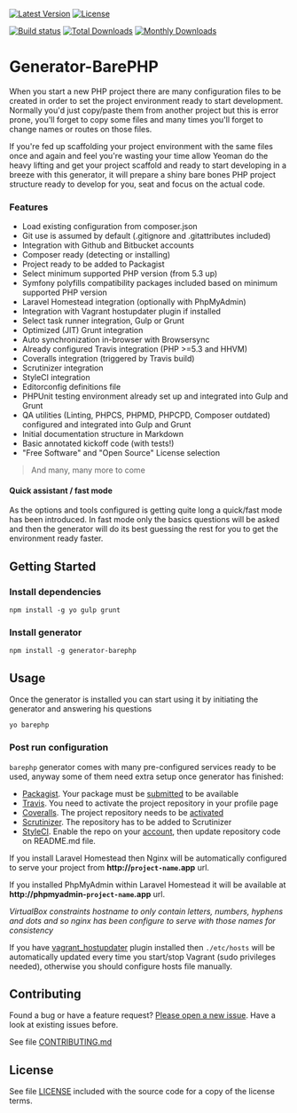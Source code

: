 [![Latest Version](https://img.shields.io/npm/v/generator-barephp.svg?style=flat-square)](https://npmjs.org/package/generator-barephp)
[![License](https://img.shields.io/github/license/juliangut/generator-barephp.svg?style=flat-square)](https://github.com/juliangut/generator-barephp/blob/master/LICENSE)

[![Build status](https://img.shields.io/travis/juliangut/generator-barephp.svg?style=flat-square)](https://travis-ci.org/juliangut/generator-barephp)
[![Total Downloads](https://img.shields.io/npm/dt/generator-barephp.svg?style=flat-square)](https://npmjs.org/package/generator-barephp)
[![Monthly Downloads](https://img.shields.io/npm/dm/generator-barephp.svg?style=flat-square)](https://npmjs.org/package/generator-barephp)

# Generator-BarePHP

When you start a new PHP project there are many configuration files to be created in order to set the project environment ready to start development. Normally you'd just copy/paste them from another project but this is error prone, you'll forget to copy some files and many times you'll forget to change names or routes on those files.

If you're fed up scaffolding your project environment with the same files once and again and feel you're wasting your time allow Yeoman do the heavy lifting and get your project scaffold and ready to start developing in a breeze with this generator, it will prepare a shiny bare bones PHP project structure ready to develop for you, seat and focus on the actual code.

### Features

* Load existing configuration from composer.json
* Git use is assumed by default (.gitignore and .gitattributes included)
* Integration with Github and Bitbucket accounts
* Composer ready (detecting or installing)
* Project ready to be added to Packagist
* Select minimum supported PHP version (from 5.3 up)
* Symfony polyfills compatibility packages included based on minimum supported PHP version
* Laravel Homestead integration (optionally with PhpMyAdmin)
* Integration with Vagrant hostupdater plugin if installed
* Select task runner integration, Gulp or Grunt
* Optimized (JIT) Grunt integration
* Auto synchronization in-browser with Browsersync
* Already configured Travis integration (PHP >=5.3 and HHVM)
* Coveralls integration (triggered by Travis build)
* Scrutinizer integration
* StyleCI integration
* Editorconfig definitions file
* PHPUnit testing environment already set up and integrated into Gulp and Grunt
* QA utilities (Linting, PHPCS, PHPMD, PHPCPD, Composer outdated) configured and integrated into Gulp and Grunt
* Initial documentation structure in Markdown
* Basic annotated kickoff code (with tests!)
* "Free Software" and "Open Source" License selection

> And many, many more to come

#### Quick assistant / fast mode

As the options and tools configured is getting quite long a quick/fast mode has been introduced. In fast mode only the basics questions will be asked and then the generator will do its best guessing the rest for you to get the environment ready faster.

## Getting Started

### Install dependencies

```
npm install -g yo gulp grunt
```

### Install generator

```
npm install -g generator-barephp
```

## Usage

Once the generator is installed you can start using it by initiating the generator and answering his questions

```
yo barephp
```

### Post run configuration

`barephp` generator comes with many pre-configured services ready to be used, anyway some of them need extra setup once generator has finished:

* [Packagist](https://packagist.org). Your package must be [submitted](https://packagist.org/packages/submit) to be available
* [Travis](https://travis-ci.org). You need to activate the project repository in your profile page
* [Coveralls](https://coveralls.io). The project repository needs to be [activated](https://coveralls.io/repos/new)
* [Scrutinizer](https://scrutinizer-ci.com). The repository has to be added to Scrutinizer
* [StyleCI](https://styleci.io). Enable the repo on your [account](https://styleci.io/account), then update repository code on README.md file.

If you install Laravel Homestead then Nginx will be automatically configured to serve your project from **http://`project-name`.app** url.

If you installed PhpMyAdmin within Laravel Homestead it will be available at **http://phpmyadmin-`project-name`.app** url.

*VirtualBox constraints hostname to only contain letters, numbers, hyphens and dots and so nginx has been configure to serve with those names for consistency*

If you have [vagrant_hostupdater](https://github.com/cogitatio/vagrant-hostsupdater) plugin installed then `./etc/hosts` will be automatically updated every time you start/stop Vagrant (sudo privileges needed), otherwise you should configure hosts file manually.

## Contributing

Found a bug or have a feature request? [Please open a new issue](https://github.com/juliangut/generator-barephp/issues). Have a look at existing issues before.

See file [CONTRIBUTING.md](https://github.com/juliangut/generator-barephp/blob/master/CONTRIBUTING.md)

## License

See file [LICENSE](https://github.com/juliangut/generator-barephp/blob/master/LICENSE) included with the source code for a copy of the license terms.

